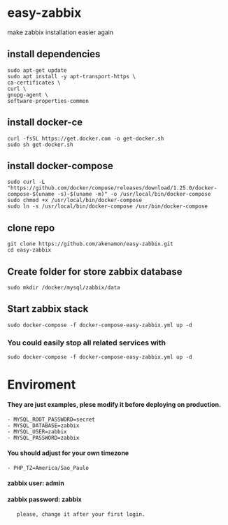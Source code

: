 # easy-zabbix
make zabbix installation easier again 

## install dependencies
    sudo apt-get update
    sudo apt install -y apt-transport-https \
    ca-certificates \
    curl \
    gnupg-agent \
    software-properties-common

## install docker-ce
    curl -fsSL https://get.docker.com -o get-docker.sh
    sudo sh get-docker.sh
    
## install docker-compose
    sudo curl -L "https://github.com/docker/compose/releases/download/1.25.0/docker-compose-$(uname -s)-$(uname -m)" -o /usr/local/bin/docker-compose
    sudo chmod +x /usr/local/bin/docker-compose
    sudo ln -s /usr/local/bin/docker-compose /usr/bin/docker-compose

## clone repo
    git clone https://github.com/akenamon/easy-zabbix.git
    cd easy-zabbix
    
## Create folder for store zabbix database 
    sudo mkdir /docker/mysql/zabbix/data
  
## Start zabbix stack
    sudo docker-compose -f docker-compose-easy-zabbix.yml up -d 
 
 ### You could easily stop all related services with
    sudo docker-compose -f docker-compose-easy-zabbix.yml up -d 
     
 
 # Enviroment 
 #### They are just examples, plese modify it before deploying on production.
    - MYSQL_ROOT_PASSWORD=secret
    - MYSQL_DATABASE=zabbix
    - MYSQL_USER=zabbix
    - MYSQL_PASSWORD=zabbix

 #### You should adjust for your own timezone
    - PHP_TZ=America/Sao_Paulo
    
 #### zabbix user: admin
 #### zabbix password: zabbix
       please, change it after your first login.

    


